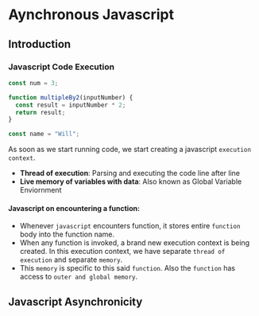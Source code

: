 # Aynchronous Javascript

## Introduction

### Javascript Code Execution

```javascript
const num = 3;

function multipleBy2(inputNumber) {
  const result = inputNumber * 2;
  return result;
}

const name = "Will";
```

As soon as we start running code, we start creating a javascript `execution context`.

- **Thread of execution**: Parsing and executing the code line after line
- **Live memory of variables with data**: Also known as Global Variable Enviornment

#### Javascript on encountering a function:

- Whenever `javascript` encounters function, it stores entire `function` body into the function name.
- When any function is invoked, a brand new execution context is being created. In this execution context, we have separate `thread of execution` and separate `memory`.
- This `memory` is specific to this said `function`. Also the `function` has access to `outer and global memory`.

## Javascript Asynchronicity


